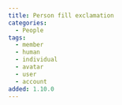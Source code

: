 ```yaml
---
title: Person fill exclamation
categories:
  - People
tags:
  - member
  - human
  - individual
  - avatar
  - user
  - account
added: 1.10.0
---
```

